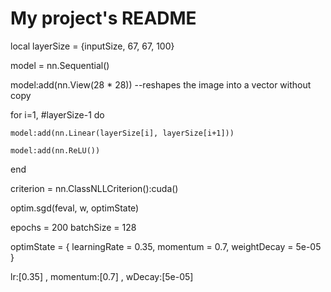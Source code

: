

# My project's README

local layerSize = {inputSize, 67, 67, 100}

model = nn.Sequential()

model:add(nn.View(28 * 28)) --reshapes the image into a vector without copy

for i=1, #layerSize-1 do

    model:add(nn.Linear(layerSize[i], layerSize[i+1]))	
	
	model:add(nn.ReLU())
	
end

criterion = nn.ClassNLLCriterion():cuda()

optim.sgd(feval, w, optimState)

epochs = 200
batchSize = 128

optimState = {
	learningRate = 0.35,
	momentum = 0.7,
	weightDecay = 5e-05    
}

lr:[0.35] , momentum:[0.7] , wDecay:[5e-05]	

